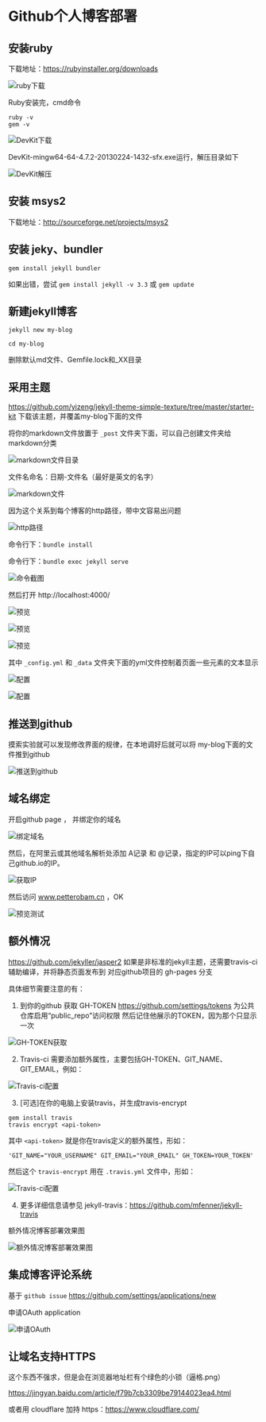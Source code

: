 Github个人博客部署
==================

## 安装ruby

下载地址：https://rubyinstaller.org/downloads

![ruby下载](github-blog/1.png)

Ruby安装完，cmd命令
```
ruby -v
gem -v
```

![DevKit下载](github-blog/2.png)

DevKit-mingw64-64-4.7.2-20130224-1432-sfx.exe运行，解压目录如下

![DevKit解压](github-blog/3.png)

## 安装 msys2

下载地址：http://sourceforge.net/projects/msys2

## 安装 jeky、bundler

```
gem install jekyll bundler
```

如果出错，尝试 ```gem install jekyll -v 3.3``` 或 ```gem update```

## 新建jekyll博客

```
jekyll new my-blog
```

```
cd my-blog
```

删除默认md文件、Gemfile.lock和_XX目录

## 采用主题

https://github.com/yizeng/jekyll-theme-simple-texture/tree/master/starter-kit
下载该主题，并覆盖my-blog下面的文件

将你的markdown文件放置于 ```_post``` 文件夹下面，可以自己创建文件夹给markdown分类

![markdown文件目录](github-blog/4.png)

文件名命名：日期-文件名（最好是英文的名字）

![markdown文件](github-blog/5.png)

因为这个关系到每个博客的http路径，带中文容易出问题

![http路径](github-blog/6.png)

命令行下：```bundle install```

命令行下：```bundle exec jekyll serve```

![命令截图](github-blog/7.png)

然后打开 http://localhost:4000/

![预览](github-blog/8.png)

![预览](github-blog/9.png)

![预览](github-blog/10.png)

其中 ```_config.yml``` 和 ```_data``` 文件夹下面的yml文件控制着页面一些元素的文本显示

![配置](github-blog/11.png)

![配置](github-blog/12.png)

## 推送到github

摸索实验就可以发现修改界面的规律，在本地调好后就可以将 my-blog下面的文件推到github

![推送到github](github-blog/13.png)

## 域名绑定

开启github page ， 并绑定你的域名

![绑定域名](github-blog/14.png)

然后，在阿里云或其他域名解析处添加 A记录 和 @记录，指定的IP可以ping下自己github.io的IP。

![获取IP](github-blog/15.png)

然后访问 www.petterobam.cn   ，OK

![预览测试](github-blog/16.png)

## 额外情况

https://github.com/jekyller/jasper2
如果是非标准的jekyll主题，还需要travis-ci辅助编译，并将静态页面发布到 对应github项目的 gh-pages 分支

具体细节需要注意的有：

1. 到你的github 获取 GH-TOKEN
https://github.com/settings/tokens
为公共仓库启用“public_repo”访问权限
然后记住他展示的TOKEN，因为那个只显示一次

![GH-TOKEN获取](github-blog/17.png)


2. Travis-ci 需要添加额外属性，主要包括GH-TOKEN、GIT_NAME、GIT_EMAIL，例如：

![Travis-ci配置](github-blog/18.png)

3. [可选]在你的电脑上安装travis，并生成travis-encrypt

```
gem install travis
travis encrypt <api-token>
```

其中 ```<api-token>``` 就是你在travis定义的额外属性，形如：

```
'GIT_NAME="YOUR_USERNAME" GIT_EMAIL="YOUR_EMAIL" GH_TOKEN=YOUR_TOKEN'
```

然后这个 ```travis-encrypt``` 用在 ```.travis.yml``` 文件中，形如：

![Travis-ci配置](github-blog/19.png)

4. 更多详细信息请参见 jekyll-travis：https://github.com/mfenner/jekyll-travis

额外情况博客部署效果图

![额外情况博客部署效果图](github-blog/20.png)

## 集成博客评论系统
基于 ```github issue```
https://github.com/settings/applications/new

申请OAuth application

![申请OAuth](github-blog/21.png)

## 让域名支持HTTPS

这个东西不强求，但是会在浏览器地址栏有个绿色的小锁（逼格.png）

https://jingyan.baidu.com/article/f79b7cb3309be79144023ea4.html

或者用 cloudflare 加持 https：https://www.cloudflare.com/
